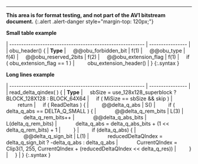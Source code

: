 * * *

**This area is for format testing, and not part of the AV1 bitstream document.**
{:.alert .alert-danger style="margin-top: 120px;"}


**Small table example**

| --------------------------------------------------------- | ---------------- |
| obu_header() {                                            | **Type**
| &nbsp;&nbsp;&nbsp;&nbsp;@@obu_forbidden_bit                                   | f(1)
| &nbsp;&nbsp;&nbsp;&nbsp;@@obu_type                                            | f(4)
| &nbsp;&nbsp;&nbsp;&nbsp;@@obu_reserved_2bits                                  | f(2)
| &nbsp;&nbsp;&nbsp;&nbsp;@@obu_extension_flag                                  | f(1)
| &nbsp;&nbsp;&nbsp;&nbsp;if ( obu_extension_flag == 1 )
| &nbsp;&nbsp;&nbsp;&nbsp;&nbsp;&nbsp;&nbsp;&nbsp;obu_extension_header()
| }
{:.syntax }


**Long lines example**

| --------------------------------------------------------- | ---------------- |
| read_delta_qindex( ) {                                    | **Type**
| &nbsp;&nbsp;&nbsp;&nbsp;sbSize = use_128x128_superblock ? BLOCK_128X128 : BLOCK_64X64
| &nbsp;&nbsp;&nbsp;&nbsp;if ( MiSize == sbSize && skip )
| &nbsp;&nbsp;&nbsp;&nbsp;&nbsp;&nbsp;&nbsp;&nbsp;return
| &nbsp;&nbsp;&nbsp;&nbsp;if ( ReadDeltas ) {
| &nbsp;&nbsp;&nbsp;&nbsp;&nbsp;&nbsp;&nbsp;&nbsp;@@delta_q_abs                                     | S()
| &nbsp;&nbsp;&nbsp;&nbsp;&nbsp;&nbsp;&nbsp;&nbsp;if ( delta_q_abs == DELTA_Q_SMALL ) {
| &nbsp;&nbsp;&nbsp;&nbsp;&nbsp;&nbsp;&nbsp;&nbsp;&nbsp;&nbsp;&nbsp;&nbsp;@@delta_q_rem_bits                            | L(3)
| &nbsp;&nbsp;&nbsp;&nbsp;&nbsp;&nbsp;&nbsp;&nbsp;&nbsp;&nbsp;&nbsp;&nbsp;delta_q_rem_bits++
| &nbsp;&nbsp;&nbsp;&nbsp;&nbsp;&nbsp;&nbsp;&nbsp;&nbsp;&nbsp;&nbsp;&nbsp;@@delta_q_abs_bits                            | L(delta_q_rem_bits)
| &nbsp;&nbsp;&nbsp;&nbsp;&nbsp;&nbsp;&nbsp;&nbsp;&nbsp;&nbsp;&nbsp;&nbsp;delta_q_abs = delta_q_abs_bits + (1 << delta_q_rem_bits) + 1
| &nbsp;&nbsp;&nbsp;&nbsp;&nbsp;&nbsp;&nbsp;&nbsp;}
| &nbsp;&nbsp;&nbsp;&nbsp;&nbsp;&nbsp;&nbsp;&nbsp;if (delta_q_abs) {
| &nbsp;&nbsp;&nbsp;&nbsp;&nbsp;&nbsp;&nbsp;&nbsp;&nbsp;&nbsp;&nbsp;&nbsp;@@delta_q_sign_bit                            | L(1)
| &nbsp;&nbsp;&nbsp;&nbsp;&nbsp;&nbsp;&nbsp;&nbsp;&nbsp;&nbsp;&nbsp;&nbsp;reducedDeltaQIndex = delta_q_sign_bit ? -delta_q_abs : delta_q_abs
| &nbsp;&nbsp;&nbsp;&nbsp;&nbsp;&nbsp;&nbsp;&nbsp;&nbsp;&nbsp;&nbsp;&nbsp;CurrentQIndex = Clip3(1, 255, CurrentQIndex + (reducedDeltaQIndex << delta_q_res))
| &nbsp;&nbsp;&nbsp;&nbsp;&nbsp;&nbsp;&nbsp;&nbsp;}
| &nbsp;&nbsp;&nbsp;&nbsp;}
| }
{:.syntax }

